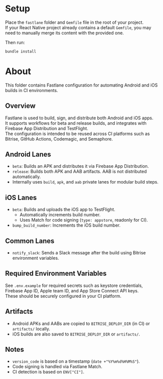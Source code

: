 # Setup

Place the `fastlane` folder and `Gemfile` file in the root of your project.  
If your React Native project already contains a default `Gemfile`, you may need to manually merge its content with the provided one.

Then run:

```bash
bundle install
```

# About

This folder contains Fastlane configuration for automating Android and iOS builds in CI environments.

## Overview

Fastlane is used to build, sign, and distribute both Android and iOS apps.  
It supports workflows for beta and release builds, and integrates with Firebase App Distribution and TestFlight.  
The configuration is intended to be reused across CI platforms such as Bitrise, GitHub Actions, Codemagic, and Semaphore.

## Android Lanes

- `beta`: Builds an APK and distributes it via Firebase App Distribution.
- `release`: Builds both APK and AAB artifacts. AAB is not distributed automatically.
- Internally uses `build`, `apk`, and `aab` private lanes for modular build steps.

## iOS Lanes

- `beta`: Builds and uploads the iOS app to TestFlight.
  - Automatically increments build number.
  - Uses Match for code signing (`type: appstore`, readonly for CI).
- `bump_build_number`: Increments the iOS build number.

## Common Lanes

- `notify_slack`: Sends a Slack message after the build using Bitrise environment variables.

## Required Environment Variables

See `.env.example` for required secrets such as keystore credentials, Firebase App ID, Apple team ID, and App Store Connect API keys.  
These should be securely configured in your CI platform.

## Artifacts

- Android APKs and AABs are copied to `BITRISE_DEPLOY_DIR` (in CI) or `artifacts/` locally.
- iOS builds are also saved to `BITRISE_DEPLOY_DIR` or `artifacts/`.

## Notes

- `version_code` is based on a timestamp (`date +"%Y%m%d%H%M%S"`).
- Code signing is handled via Fastlane Match.
- CI detection is based on `ENV["CI"]`.
